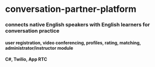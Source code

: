 # conversation-partner-platform
### connects native English speakers with English learners for conversation practice
#### user registration, video conferencing, profiles, rating, matching, administrator/instructor module
#### C#, Twilio, App RTC
